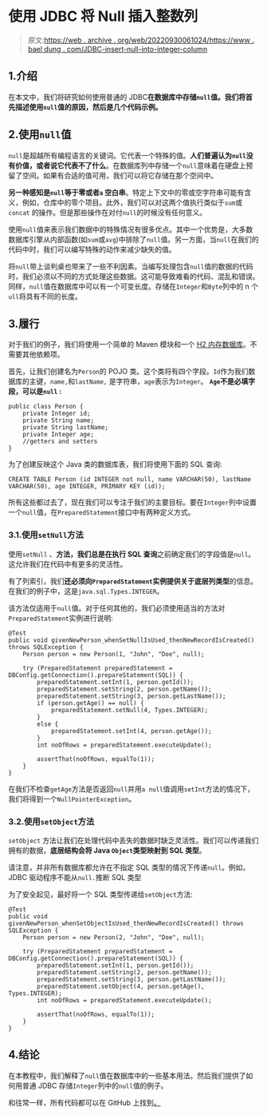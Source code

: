 # 使用 JDBC 将 Null 插入整数列

> 原文:[https://web . archive . org/web/20220930061024/https://www . bael dung . com/JDBC-insert-null-into-integer-column](https://web.archive.org/web/20220930061024/https://www.baeldung.com/jdbc-insert-null-into-integer-column)

## 1.介绍

在本文中，我们将研究如何使用普通的 JDBC**在数据库中存储`null`值。我们将首先描述使用`null`值的原因，然后是几个代码示例。**

## 2.使用`null`值

`null`是超越所有编程语言的关键词。它代表一个特殊的值。**人们普遍认为`null`没有价值，或者说它代表不了什么**。在数据库列中存储一个`null`意味着在硬盘上预留了空间。如果有合适的值可用，我们可以将它存储在那个空间中。

**另一种感知是`null`等于零或者`a` 空白串**。特定上下文中的零或空字符串可能有含义，例如，仓库中的零个项目。此外，我们可以对这两个值执行类似于`sum`或`concat` 的操作。但是那些操作在对付`null`的时候没有任何意义。

使用`null`值来表示我们数据中的特殊情况有很多优点。其中一个优势是，大多数数据库引擎从内部函数(如`sum`或`avg`)中排除了`null`值。另一方面，当`null`在我们的代码中时，我们可以编写特殊的动作来减少缺失的值。

将`null`带上谈判桌也带来了一些不利因素。当编写处理包含`null`值的数据的代码时，我们必须以不同的方式处理这些数据。这可能导致难看的代码、混乱和错误。同样，`null`值在数据库中可以有一个可变长度。存储在`Integer`和`Byte`列中的 n 个`ull`将具有不同的长度。

## 3.履行

对于我们的例子，我们将使用一个简单的 Maven 模块和一个 [H2 内存数据库](/web/20220628144612/https://www.baeldung.com/spring-boot-h2-database)。不需要其他依赖项。

首先，让我们创建名为`Person`的 POJO 类。这个类将有四个字段。`Id`作为我们数据库的主键，`name,`和`lastName,` 是字符串，`age`表示为`Integer`。 **`Age`不是必填字段，可以是`null` :**

```
public class Person {
    private Integer id;
    private String name;
    private String lastName;
    private Integer age;
    //getters and setters
} 
```

为了创建反映这个 Java 类的数据库表，我们将使用下面的 SQL 查询:

```
CREATE TABLE Person (id INTEGER not null, name VARCHAR(50), lastName VARCHAR(50), age INTEGER, PRIMARY KEY (id));
```

所有这些都过去了，现在我们可以专注于我们的主要目标。要在`Integer`列中设置一个`null`值，在`PreparedStatement`接口中有两种定义方式。

### 3.1.使用`setNull`方法

使用`setNull` 、**方法，我们总是在执行 SQL 查询**之前确定我们的字段值是`null`。这允许我们在代码中有更多的灵活性。

有了列索引，我们**还必须向`PreparedStatement`实例提供关于底层列类型**的信息。在我们的例子中，这是`java.sql.Types.INTEGER`。

该方法仅适用于`null`值。对于任何其他的，我们必须使用适当的方法对`PreparedStatement`实例进行说明:

```
@Test
public void givenNewPerson_whenSetNullIsUsed_thenNewRecordIsCreated() throws SQLException {
    Person person = new Person(1, "John", "Doe", null);

    try (PreparedStatement preparedStatement = DBConfig.getConnection().prepareStatement(SQL)) {
        preparedStatement.setInt(1, person.getId());
        preparedStatement.setString(2, person.getName());
        preparedStatement.setString(3, person.getLastName());
        if (person.getAge() == null) {
            preparedStatement.setNull(4, Types.INTEGER);
        }
        else {
            preparedStatement.setInt(4, person.getAge());
        }
        int noOfRows = preparedStatement.executeUpdate();

        assertThat(noOfRows, equalTo(1));
    }
} 
```

在我们不检查`getAge`方法是否返回`null`并用`a null`值调用`setInt`方法的情况下，我们将得到一个`NullPointerException`。

### 3.2.使用`setObject`方法

`setObject` 方法让我们在处理代码中丢失的数据时缺乏灵活性。我们可以传递我们拥有的数据，**底层结构会将 Java `Object`类型映射到 SQL 类型**。

请注意，并非所有数据库都允许在不指定 SQL 类型的情况下传递`null`。例如，JDBC 驱动程序不能从`null.`推断 SQL 类型

为了安全起见，最好将一个 SQL 类型传递给`setObject`方法:

```
@Test
public void givenNewPerson_whenSetObjectIsUsed_thenNewRecordIsCreated() throws SQLException {
    Person person = new Person(2, "John", "Doe", null);

    try (PreparedStatement preparedStatement = DBConfig.getConnection().prepareStatement(SQL)) {
        preparedStatement.setInt(1, person.getId());
        preparedStatement.setString(2, person.getName());
        preparedStatement.setString(3, person.getLastName());
        preparedStatement.setObject(4, person.getAge(), Types.INTEGER);
        int noOfRows = preparedStatement.executeUpdate();

        assertThat(noOfRows, equalTo(1));
    }
}
```

## 4.结论

在本教程中，我们解释了`null`值在数据库中的一些基本用法。然后我们提供了如何用普通 JDBC 存储`Integer`列中的`null`值的例子。

和往常一样，所有代码都可以在 GitHub 上找到[。](https://web.archive.org/web/20220628144612/https://github.com/eugenp/tutorials/tree/master/persistence-modules/core-java-persistence-2)